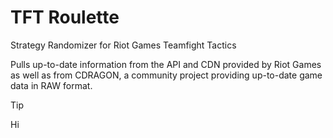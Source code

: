 # TFT Roulette
Strategy Randomizer for Riot Games Teamfight Tactics

Pulls up-to-date information from the API and CDN provided by Riot Games as well as from CDRAGON, a community project providing up-to-date game data in RAW format.

 > [!TIP]
 > Hi